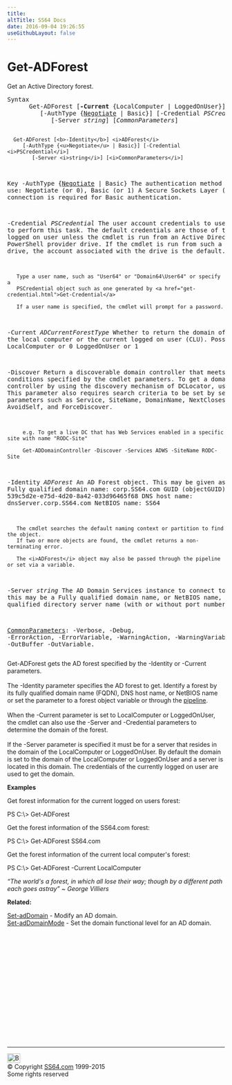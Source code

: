 ```yaml
---
title:
altTitle: SS64 Docs
date: 2016-09-04 19:26:55
useGithubLayout: false
---
```

<!-- #BeginLibraryItem "/Library/head_ps.lbi" --><!-- #EndLibraryItem --><h1>Get-ADForest</h1> 
<p>Get an Active Directory forest.</p>
<pre>Syntax
      Get-ADForest [<b>-Current</b> {LocalComputer | LoggedOnUser}]
         [-AuthType {<u>Negotiate</u> | Basic}] [-Credential <i>PSCredential</i>]
            [-Server <i>string</i>] [<i>CommonParameters</i>]

      Get-ADForest [<b>-Identity</b>] <i>ADForest</i>
         [-AuthType {<u>Negotiate</u> | Basic}] [-Credential <i>PSCredential</i>]
            [-Server <i>string</i>] [<i>CommonParameters</i>]

Key
   -AuthType {<u>Negotiate</u> | Basic}
       The authentication method to use: Negotiate (or 0), Basic (or 1)
       A Secure Sockets Layer (SSL) connection is required for Basic authentication.

   -Credential <i>PSCredential</i>
       The user account credentials to use to perform this task.
       The default credentials are those of the currently logged on user unless the
       cmdlet is run from an Active Directory PowerShell provider drive.
       If the cmdlet is run from such a provider drive, the account associated with the drive is the default.

       Type a user name, such as "User64" or "Domain64\User64" or specify a
       PSCredential object such as one generated by <a href="get-credential.html">Get-Credential</a> 

       If a user name is specified, the cmdlet will prompt for a password.

   -Current <i>ADCurrentForestType</i>
       Whether to return the domain of the local computer or the current logged on user (CLU).
       Possible values:
          LocalComputer or 0
          LoggedOnUser  or 1

   -Discover
       Return a discoverable domain controller that meets the conditions specified by the
       cmdlet parameters. To get a domain controller by using the discovery mechanism of
       DCLocator, use -Discover. This parameter also requires search criteria to be set by
       setting parameters such as Service, SiteName, DomainName, NextClosestSite, AvoidSelf, and ForceDiscover.

         e.g. To get a live DC that has Web Services enabled in a specific site with name "RODC-Site"

         Get-ADDomainController -Discover -Services ADWS -SiteName RODC-Site

   -Identity <i>ADForest</i>
       An AD Forest object.
       This may be given as:
          Fully qualified domain name: corp.SS64.com
          GUID (objectGUID): 539c5d2e-e75d-4d20-8a42-033d96465f68
          DNS host name:     dnsServer.corp.SS64.com
          NetBIOS name:      SS64

       The cmdlet searches the default naming context or partition to find the object.
       If two or more objects are found, the cmdlet returns a non-terminating error.

       The <i>ADForest</i> object may also be passed through the pipeline or set via a variable.

   -Server <i>string</i>
       The AD Domain Services instance to connect to, this may be a Fully qualified domain name,
       or NetBIOS name, Fully qualified directory server name (with or without port number.)

   <a href="common.html">CommonParameters</a>:
       -Verbose, -Debug, -ErrorAction, -ErrorVariable, -WarningAction, -WarningVariable,
       -OutBuffer -OutVariable.</pre>
<p>Get-ADForest  gets the AD forest specified by the <span class="code">-Identity</span> or <span class="code">-Current</span> parameters.<br>
<br>
The <span class="code">-Identity</span> parameter specifies the AD forest to get. Identify a forest by its fully qualified domain name (FQDN), DNS host name, or NetBIOS name or set the parameter to a forest object variable or  through the <a href="syntax-pipeline.html">pipeline</a>.<br>
<br>When the <span class="code">-Current</span> parameter is set to LocalComputer or LoggedOnUser, the cmdlet can also use the -Server and -Credential parameters to determine the domain of the forest.<br>
<br>If the <span class="code">-Server</span> parameter is specified it must be for a server  that resides in the domain of the LocalComputer or LoggedOnUser. By default the domain is set to the domain of the LocalComputer or LoggedOnUser and a server is located in this domain. The credentials of the currently logged on user are used to get the domain.</p>
<p><b>Examples</b></p>
<p>Get  forest information for the current logged on users forest:</p>
<p class="code">PS C:\&gt; Get-ADForest</p>
<p>Get the forest information of the SS64.com forest:</p>
<p class="code">PS C:\&gt; Get-ADForest SS64.com</p>
<p>Get the forest information of the current local computer's forest: </p>
<p class="code">PS C:\&gt; Get-ADForest -Current LocalComputer</p>
<p class="quote"><i>“The world's a forest, in which all lose their way; though by a different path each goes astray” ~ George Villiers</i></p>
<p><b>Related:</b></p>
<p><a href="set-addomain.html">Set-adDomain</a> - Modify an AD domain.<br> 
<a href="set-addomainmode.html">Set-adDomainMode</a> - Set the domain functional level for an AD domain.</p><!-- #BeginLibraryItem "/Library/foot_ps.lbi" --><p>
<!-- PowerShell300 -->
<ins class="adsbygoogle" style="display:inline-block;width:300px;height:250px" data-ad-client="ca-pub-6140977852749469" data-ad-slot="6253539900"></ins>
<script>
(adsbygoogle = window.adsbygoogle || []).push({});
</script></p>
<hr>
<div id="bl" class="footer"><a href="get-adforest.html#"><img src="../images/top.png" width="30" height="22" alt="Back to the Top"></a></div>
<div id="br" class="footer, tagline">© Copyright <a href="http://ss64.com/">SS64.com</a> 1999-2015<br>
Some rights reserved</div><!-- #EndLibraryItem -->

